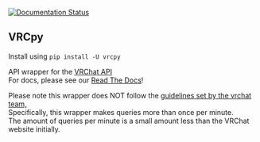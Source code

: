 [![Documentation Status](https://readthedocs.org/projects/vrcpy/badge/?version=latest)](https://vrcpy.readthedocs.io/en/latest/?badge=latest) 

## VRCpy

Install using `pip install -U vrcpy`

API wrapper for the [VRChat API](https://vrchatapi.github.io)  
For docs, please see our [Read The Docs](https://vrcpy.readthedocs.io/en/latest/?)!

Please note this wrapper does NOT follow the [guidelines set by the vrchat team,](https://vrchatapi.github.io/#/?id=disclaimer)  
Specifically, this wrapper makes queries more than once per minute.  
The amount of queries per minute is a small amount less than the VRChat website initially.  
